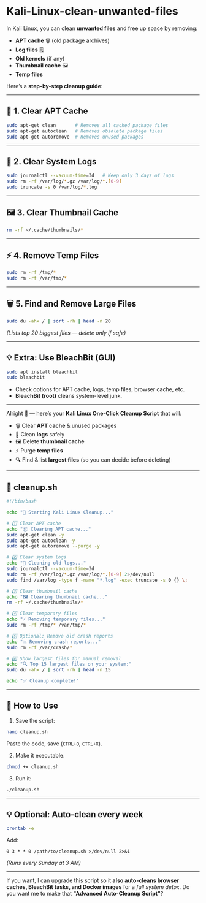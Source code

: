 # Kali-Linux-clean-unwanted-files
In Kali Linux, you can clean **unwanted files** and free up space by removing:

* **APT cache** 🗑 (old package archives)
* **Log files** 🗒
* **Old kernels** (if any)
* **Thumbnail cache** 🖼
* **Temp files**

Here’s a **step-by-step cleanup guide**:

---

## **🧹 1. Clear APT Cache**

```bash
sudo apt-get clean       # Removes all cached package files
sudo apt-get autoclean   # Removes obsolete package files
sudo apt-get autoremove  # Removes unused packages
```

---

## **📄 2. Clear System Logs**

```bash
sudo journalctl --vacuum-time=3d   # Keep only 3 days of logs
sudo rm -rf /var/log/*.gz /var/log/*.[0-9]
sudo truncate -s 0 /var/log/*.log
```

---

## **🖼 3. Clear Thumbnail Cache**

```bash
rm -rf ~/.cache/thumbnails/*
```

---

## **⚡ 4. Remove Temp Files**

```bash
sudo rm -rf /tmp/*
sudo rm -rf /var/tmp/*
```

---

## **🗑 5. Find and Remove Large Files**

```bash
sudo du -ahx / | sort -rh | head -n 20
```

*(Lists top 20 biggest files — delete only if safe)*

---

## **💡 Extra: Use BleachBit (GUI)**

```bash
sudo apt install bleachbit
sudo bleachbit
```

* Check options for APT cache, logs, temp files, browser cache, etc.
* **BleachBit (root)** cleans system-level junk.

---
Alright 🚀 — here’s your **Kali Linux One-Click Cleanup Script** that will:

* 🗑 Clear **APT cache** & unused packages
* 📄 Clean **logs** safely
* 🖼 Delete **thumbnail cache**
* ⚡ Purge **temp files**
* 🔍 Find & list **largest files** (so you can decide before deleting)

---

## **🧹 cleanup.sh**

```bash
#!/bin/bash

echo "🧹 Starting Kali Linux Cleanup..."

# 1️⃣ Clear APT cache
echo "📦 Clearing APT cache..."
sudo apt-get clean -y
sudo apt-get autoclean -y
sudo apt-get autoremove --purge -y

# 2️⃣ Clear system logs
echo "📄 Cleaning old logs..."
sudo journalctl --vacuum-time=3d
sudo rm -rf /var/log/*.gz /var/log/*.[0-9] 2>/dev/null
sudo find /var/log -type f -name "*.log" -exec truncate -s 0 {} \;

# 3️⃣ Clear thumbnail cache
echo "🖼 Clearing thumbnail cache..."
rm -rf ~/.cache/thumbnails/*

# 4️⃣ Clear temporary files
echo "⚡ Removing temporary files..."
sudo rm -rf /tmp/* /var/tmp/*

# 5️⃣ Optional: Remove old crash reports
echo "💥 Removing crash reports..."
sudo rm -rf /var/crash/*

# 6️⃣ Show largest files for manual removal
echo "🔍 Top 15 largest files on your system:"
sudo du -ahx / | sort -rh | head -n 15

echo "✅ Cleanup complete!"
```

---

## **📌 How to Use**

1. Save the script:

```bash
nano cleanup.sh
```

Paste the code, save (`CTRL+O`, `CTRL+X`).

2. Make it executable:

```bash
chmod +x cleanup.sh
```

3. Run it:

```bash
./cleanup.sh
```

---

## **💡 Optional: Auto-clean every week**

```bash
crontab -e
```

Add:

```
0 3 * * 0 /path/to/cleanup.sh >/dev/null 2>&1
```

*(Runs every Sunday at 3 AM)*

---

If you want, I can upgrade this script so it **also auto-cleans browser caches, BleachBit tasks, and Docker images** for a *full system detox*.
Do you want me to make that **"Advanced Auto-Cleanup Script"**?

